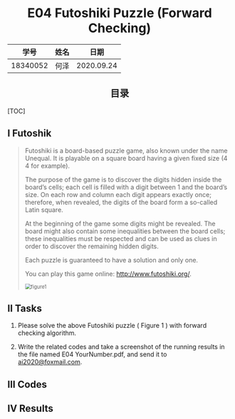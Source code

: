 <h1 align=center>E04 Futoshiki Puzzle (Forward Checking)</h1>

|   学号   | 姓名 |    日期    |
| :------: | :--: | :--------: |
| 18340052 | 何泽 | 2020.09.24 |

<h2 align=center>目录</h2>

[TOC]

## Ⅰ  Futoshik

> Futoshiki is a board-based puzzle game, also known under the name Unequal. It is playable on a square board having a given fixed size (4 4 for example).
>
> The purpose of the game is to discover the digits hidden inside the board’s cells; each cell is filled with a digit between 1 and the board’s size. On each row and column each digit appears exactly once; therefore, when revealed, the digits of the board form a so-called Latin square.
>
> At the beginning of the game some digits might be revealed. The board might also contain some inequalities between the board cells; these inequalities must be respected and can be used as clues in order to discover the remaining hidden digits.
>
> Each puzzle is guaranteed to have a solution and only one. 
>
> You can play this game online: http://www.futoshiki.org/.
>
> <img src="/Users/heze/Library/Mobile Documents/com~apple~CloudDocs/大三上/人工智能实验/E04_Futoshi/figure1.png" alt="figure1" style="zoom:80%;" />

## Ⅱ  Tasks

1. Please solve the above Futoshiki puzzle ( Figure 1 ) with forward checking algorithm.

2. Write the related codes and take a screenshot of the running results in the file named E04 YourNumber.pdf, and send it to ai2020@foxmail.com.

## Ⅲ  Codes





## Ⅳ Results



